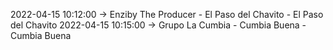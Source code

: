 2022-04-15 10:12:00 -> Enziby The Producer - El Paso del Chavito - El Paso del Chavito
2022-04-15 10:15:00 -> Grupo La Cumbia - Cumbia Buena - Cumbia Buena
